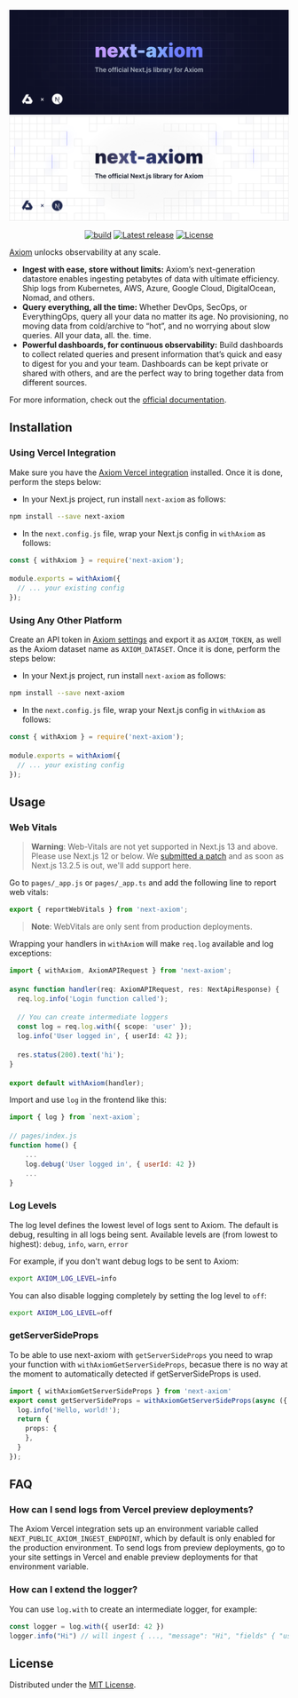 ![next-axiom: The official Next.js library for Axiom](.github/images/banner-dark.svg#gh-dark-mode-only)
![next-axiom: The official Next.js library for Axiom](.github/images/banner-light.svg#gh-light-mode-only)

<div align="center">

[![build](https://img.shields.io/github/actions/workflow/status/axiomhq/next-axiom/ci.yml?branch=main&ghcache=unused)](https://github.com/axiomhq/next-axiom/actions?query=workflow%3ACI)
[![Latest release](https://img.shields.io/github/release/axiomhq/next-axiom.svg)](https://github.com/axiomhq/next-axiom/releases/latest)
[![License](https://img.shields.io/github/license/axiomhq/next-axiom.svg?color=blue)](https://opensource.org/licenses/MIT)

</div>

[Axiom](https://axiom.co) unlocks observability at any scale.

- **Ingest with ease, store without limits:** Axiom’s next-generation datastore enables ingesting petabytes of data with ultimate efficiency. Ship logs from Kubernetes, AWS, Azure, Google Cloud, DigitalOcean, Nomad, and others.
- **Query everything, all the time:** Whether DevOps, SecOps, or EverythingOps, query all your data no matter its age. No provisioning, no moving data from cold/archive to “hot”, and no worrying about slow queries. All your data, all. the. time.
- **Powerful dashboards, for continuous observability:** Build dashboards to collect related queries and present information that’s quick and easy to digest for you and your team. Dashboards can be kept private or shared with others, and are the perfect way to bring together data from different sources.

For more information, check out the [official documentation](https://axiom.co/docs).

## Installation

### Using Vercel Integration

Make sure you have the [Axiom Vercel integration](https://www.axiom.co/vercel) installed. Once it is done, perform the steps below: 

- In your Next.js project, run install `next-axiom` as follows:

```sh
npm install --save next-axiom
```

- In the `next.config.js` file, wrap your Next.js config in `withAxiom` as follows:

```js
const { withAxiom } = require('next-axiom');

module.exports = withAxiom({
  // ... your existing config
});
```

### Using Any Other Platform

Create an API token in [Axiom settings](https://cloud.axiom.co/settings/profile) and export it as `AXIOM_TOKEN`, as well as the Axiom dataset name as `AXIOM_DATASET`. Once it is done, perform the steps below:

- In your Next.js project, run install `next-axiom` as follows:

```sh
npm install --save next-axiom
```

- In the `next.config.js` file, wrap your Next.js config in `withAxiom` as follows:

```js
const { withAxiom } = require('next-axiom');

module.exports = withAxiom({
  // ... your existing config
});
```

## Usage

### Web Vitals

> **Warning**: Web-Vitals are not yet supported in Next.js 13 and above. Please use Next.js 12 or below. We [submitted a patch](https://github.com/vercel/next.js/pull/47319) and as soon as Next.js 13.2.5 is out, we'll add support here.

Go to `pages/_app.js` or `pages/_app.ts` and add the following line to report web vitals:

```js
export { reportWebVitals } from 'next-axiom';
```

> **Note**: WebVitals are only sent from production deployments.

Wrapping your handlers in `withAxiom` will make `req.log` available and log
exceptions:

```ts
import { withAxiom, AxiomAPIRequest } from 'next-axiom';

async function handler(req: AxiomAPIRequest, res: NextApiResponse) {
  req.log.info('Login function called');

  // You can create intermediate loggers
  const log = req.log.with({ scope: 'user' });
  log.info('User logged in', { userId: 42 });

  res.status(200).text('hi');
}

export default withAxiom(handler);
```

Import and use `log` in the frontend like this:

```js
import { log } from `next-axiom`;

// pages/index.js
function home() {
    ...
    log.debug('User logged in', { userId: 42 })
    ...
}
```

### Log Levels

The log level defines the lowest level of logs sent to Axiom.
The default is debug, resulting in all logs being sent.
Available levels are (from lowest to highest): `debug`, `info`, `warn`, `error`

For example, if you don't want debug logs to be sent to Axiom:

```sh
export AXIOM_LOG_LEVEL=info
```

You can also disable logging completely by setting the log level to `off`:

```sh
export AXIOM_LOG_LEVEL=off
```

### getServerSideProps

To be able to use next-axiom with `getServerSideProps` you need to wrap your function with `withAxiomGetServerSideProps`, becasue there is no
way at the moment to automatically detected if getServerSideProps is used.

```ts
import { withAxiomGetServerSideProps } from 'next-axiom'
export const getServerSideProps = withAxiomGetServerSideProps(async ({ req, log })  => {
  log.info('Hello, world!');
  return {
    props: {
    },
  }
});
```

## FAQ
### How can I send logs from Vercel preview deployments?
The Axiom Vercel integration sets up an environment variable called `NEXT_PUBLIC_AXIOM_INGEST_ENDPOINT`, which by default is only enabled for the production environment. To send logs from preview deployments, go to your site settings in Vercel and enable preview deployments for that environment variable.

### How can I extend the logger?
You can use `log.with` to create an intermediate logger, for example:
```ts
const logger = log.with({ userId: 42 })
logger.info("Hi") // will ingest { ..., "message": "Hi", "fields" { "userId": 42 }}
```

## License

Distributed under the [MIT License](LICENSE).
